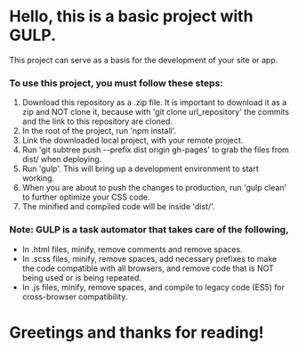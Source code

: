 # Hello, this is a basic project with GULP.

This project can serve as a basis for the development of your site or app.

### To use this project, you must follow these steps:

1. Download this repository as a .zip file. It is important to download it as a zip and NOT clone it, because with 'git clone url_repository' the commits and the link to this repository are cloned.
2. In the root of the project, run 'npm install'.
3. Link the downloaded local project, with your remote project.
4. Run 'git subtree push --prefix dist origin gh-pages' to grab the files from dist/ when deploying.
5. Run 'gulp'. This will bring up a development environment to start working.
6. When you are about to push the changes to production, run 'gulp clean' to further optimize your CSS code.
7. The minified and compiled code will be inside 'dist/'.

### Note: GULP is a task automator that takes care of the following,

- In .html files, minify, remove comments and remove spaces.
- In .scss files, minify, remove spaces, add necessary prefixes to make the code compatible with all browsers, and remove code that is NOT being used or is being repeated.
- In .js files, minify, remove spaces, and compile to legacy code (ES5) for cross-browser compatibility.

# Greetings and thanks for reading!
